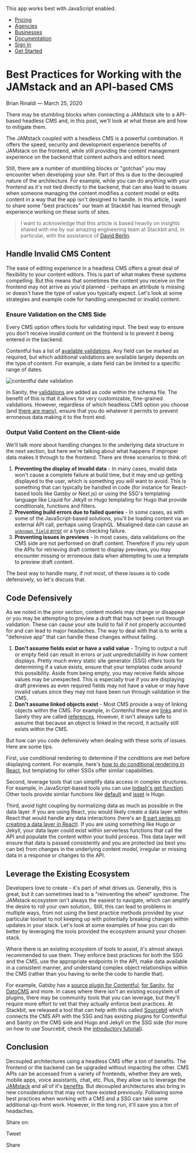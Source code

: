 This app works best with JavaScript enabled.





-   [Pricing](/pricing)
-   [Agencies](/agencies)
-   [Businesses](/businesses)
-   [Documentation](https://www.stackbit.com/docs/)
-   [Sign In](https://app.stackbit.com/)
-   <a href="https://app.stackbit.com/create" class="button-component button-component-theme-accent button-component-hollow"><span>Get Started</span></a>

Best Practices for Working with the JAMstack and an API-based CMS
=================================================================

Brian Rinaldi — March 25, 2020

There may be stumbling blocks when connecting a JAMstack site to a API-based headless CMS and, in this post, we'll look at what these are and how to mitigate them.

The JAMstack coupled with a headless CMS is a powerful combination. It offers the speed, security and development experience benefits of JAMstack on the frontend, while still providing the content management experience on the backend that content authors and editors need.

Still, there are a number of stumbling blocks or "gotchas" you may encounter when developing your site. Part of this is due to the decoupled nature of the architecture. For example, while you can do anything with your frontend as it's not tied directly to the backend, that can also lead to issues when someone managing the content modifies a content model or edits content in a way that the app isn't designed to handle. In this article, I want to share some "best practices" our team at Stackbit has learned through experience working on these sorts of sites.

> I want to acknowledge that this article is based heavily on insights shared with me by our amazing engineering team at Stackbit and, in particular, with the assistance of [David Berlin](https://twitter.com/dberlin).

Handle Invalid CMS Content
--------------------------

The ease of editing experience in a headless CMS offers a great deal of flexibility to your content editors. This is part of what makes these systems compelling. But this means that sometimes the content you receive on the frontend may not arrive as you'd planned - perhaps an attribute is missing or doesn't have the type of value you typically expect. Let's look at some strategies and example code for handling unexpected or invalid content.

### Ensure Validation on the CMS Side

Every CMS option offers tools for validating input. The best way to ensure you don't receive invalid content on the frontend is to prevent it being entered in the backend.

Contentful has a list of [available validations](https://www.contentful.com/r/knowledgebase/validations/). Any field can be marked as required, but which additional validations are available largely depends on the type of content. For example, a date field can be limited to a specific range of dates.

![contentful date validation](/images/1585143205-contentfulvalidation-sm.png)

In Sanity, the [validations](https://www.sanity.io/docs/validation) are added as code within the schema file. The benefit of this is that it allows for very customizable, fine-grained validations. However, regardless of which headless CMS option you choose (and [there are many](https://headlesscms.org/)), ensure that you do whatever it permits to prevent erroneous data making it to the front end.

### Output Valid Content on the Client-side

We'll talk more about handling changes to the underlying data structure in the next section, but here we're talking about what happens if improper data makes it through to the frontend. There are three scenarios to think of:

1.  **Preventing the display of invalid data** - In many cases, invalid data won't cause a complete failure at build time, but it may end up getting displayed to the user, which is something you will want to avoid. This is something that can typically be handled in code (for instance for React-based tools like Gatsby or Next.js) or using the SSG's templating language like Liquid for Jekyll or Hugo templating for Hugo that provide conditionals, functions and filters.
2.  **Preventing build errors due to failed queries** - In some cases, as with some of the JavaScript-based solutions, you'll be loading content via an external API call, perhaps using GraphQL. Misaligned data can cause an [`unknown field` error](https://www.gatsbyjs.org/docs/troubleshooting-common-errors/#unknown-field-a-on-type-b) or a type checking failure.
3.  **Preventing issues in previews** - In most cases, data validations on the CMS side are not performed on draft content. Therefore if you rely upon the APIs for retrieving draft content to display previews, you may encounter missing or erroneous data when attempting to use a template to preview draft content.

The best way to handle many, if not most, of these issues is to code defensively, so let's discuss that.

Code Defensively
----------------

As we noted in the prior section, content models may change or disappear or you may be attempting to preview a draft that has not been run through validation. These can cause your site build to fail if not properly accounted for and can lead to major headaches. The way to deal with that is to write a "defensive app" that can handle these changes without failing.

1.  **Don't assume fields exist or have a valid value** - Trying to output a null or empty field can result in errors or just unpredictability in how content displays. Pretty much every static site generator (SSG) offers tools for determining if a value exists, ensure that your templates code around this possibility. Aside from being empty, you may receive fields whose values may be unexpected. This is especially true if you are displaying draft previews as even required fields may not have a value or may have invalid values since they may not have been run through validation in the CMS.
2.  **Don't assume linked objects exist** - Most CMS provide a way of linking objects within the CMS. For example, in Contenful these are [links](https://www.contentful.com/developers/docs/concepts/links/) and in Sanity they are called [references](https://www.sanity.io/docs/reference-type). However, it isn't always safe to assume that because an object is linked in the record, it actually still exists within the CMS.

But how can you code defensively when dealing with these sorts of issues. Here are some tips.

First, use conditional rendering to determine if the conditions are met before displaying content. For example, here's [how to do conditional rendering in React](https://reactpatterns.com/#conditional-rendering), but templating for other SSGs offer similar capabilities.

Second, leverage tools that can simplify data access in complex structures. For example, in JavaScript-based tools you can use [lodash's get function](https://lodash.com/docs/4.17.15#get). Other tools provide similar functions like [default](https://gohugo.io/functions/default/) and [isset](https://gohugo.io/functions/isset/) is Hugo.

Third, avoid tight coupling by normalizing data as much as possible in the data layer. If you are using React, you would likely create a data layer within React that would handle any data interactions (here's an [8 part series on creating a data layer in React](https://www.bignerdranch.com/blog/react-data-layer-series-part-1/)). If you are using something like Hugo or Jekyll, your data layer could exist within serverless functions that call the API and populate the content within your build process. This data layer will ensure that data is passed consistently and you are protected (as best you can be) from changes in the underlying content model, irregular or missing data in a response or changes to the API.

Leverage the Existing Ecosystem
-------------------------------

Developers love to create - it's part of what drives us. Generally, this is great, but it can sometimes lead to a "reinventing the wheel" syndrome. The JAMstack ecosystem isn't always the easiest to navigate, which can amplify the desire to roll your own solution,. Still, this can lead to problems in multiple ways, from not using the best practice methods provided by your particular toolset to not keeping up with potentially breaking changes within updates in your stack. Let's look at some examples of how you can do better by leveraging the tools provided the ecosystem around your chosen stack.

Where there is an existing ecosystem of tools to assist, it's almost always recommended to use them. They enforce best practices for both the SSG and the CMS, use the appropriate endpoints in the API, make data available in a consistent manner, and understand complex object relationships within the CMS (rather than you having to write the code to handle that).

For example, Gatsby has a [source plugin for Contentful](https://www.gatsbyjs.org/packages/gatsby-source-contentful/), [for Sanity](https://www.gatsbyjs.org/packages/gatsby-source-sanity/), [for DatoCMS](https://www.gatsbyjs.org/packages/gatsby-source-datocms/) and more. In cases where there isn't an existing ecosystem of plugins, there may be community tools that you can leverage, but they'll require more effort to vet that they actually enforce best practices. At Stackbit, we released a tool that can help with this called [Sourcebit](https://github.com/stackbithq/sourcebit) which connects the CMS API with the SSG and has existing plugins for Contentful and Sanity on the CMS side and Hugo and Jekyll on the SSG side (for more on how to use Sourcebit, check the [introductory tutorial](https://www.stackbit.com/blog/data-driven-jamstack-sourcebit/)).

Conclusion
----------

Decoupled architectures using a headless CMS offer a ton of benefits. The frontend or the backend can be upgraded without impacting the other. CMS APIs can be accessed from a variety of frontends, whether they are web, mobile apps, voice assistants, chat, etc. Plus, they allow us to leverage the [JAMstack](https://jamstack.org/) and all of it's [benefits](https://jamstack.org/#why). But decoupled architectures also bring in new considerations that may not have existed previously. Following some best practices when working with a CMS and a SSG can take some additional up-front work. However, in the long run, it'll save you a ton of headaches.

<span class="post-share-title">Share on:</span>

Tweet

Share













<!-- -->



<!-- -->








